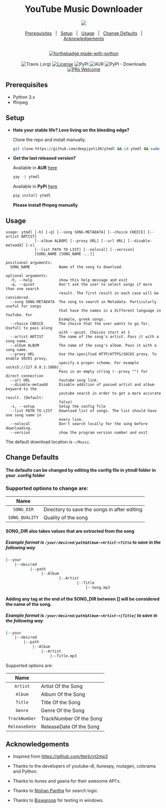 <div align="center">
<h1>YouTube Music Downloader</h1>
</div>

<div align="center" width="80%" height="auto">
    <img src=".github/ytmdl.gif">
</div>


<div align="center">

<br/>
<a href="#prerequisites">Prerequisites</a>&nbsp;&nbsp;&nbsp;|&nbsp;&nbsp;&nbsp;<a href="#setup">Setup</a>&nbsp;&nbsp;&nbsp;|&nbsp;&nbsp;&nbsp;<a href="#usage">Usage</a>&nbsp;&nbsp;&nbsp;|&nbsp;&nbsp;&nbsp;<a href="#change-defaults">Change Defaults</a>&nbsp;&nbsp;&nbsp;|&nbsp;&nbsp;&nbsp;<a href="#acknowledgements">Acknowledgements</a>&nbsp;&nbsp;&nbsp;
<br/>
</div>

<div align="center">

<br/>

[![forthebadge made-with-python](http://ForTheBadge.com/images/badges/made-with-python.svg)](https://www.python.org/)<br/><br/>
![Travis (.org)](https://img.shields.io/travis/deepjyoti30/ytmdl?style=for-the-badge) [![License](https://img.shields.io/badge/License-MIT-pink.svg?style=for-the-badge)](LICENSE.md) ![PyPI](https://img.shields.io/pypi/v/ytmdl?style=for-the-badge) ![AUR](https://img.shields.io/aur/version/ytmdl?color=red&style=for-the-badge) ![PyPI - Downloads](https://img.shields.io/pypi/dm/ytmdl?style=for-the-badge) [![PRs Welcome](https://img.shields.io/badge/PRs-welcome-lightblue.svg?style=for-the-badge)](http://makeapullrequest.com)

<!--[![Build Status][img-travis-ci]][Passing]&nbsp;&nbsp;&nbsp;|&nbsp;&nbsp;&nbsp;[![PyPI license](https://img.shields.io/pypi/l/ansicolortags.svg)](https://pypi.python.org/pypi/ansicolortags/)&nbsp;&nbsp;&nbsp;|&nbsp;&nbsp;&nbsp;[![PyPI status](https://img.shields.io/pypi/status/ansicolortags.svg)](https://pypi.python.org/pypi/ansicolortags/)&nbsp;&nbsp;&nbsp;|&nbsp;&nbsp;&nbsp;[![GitHub release](https://img.shields.io/github/release/Naereen/StrapDown.js.svg)](https://GitHub.com/Naereen/StrapDown.js/releases/)[![PRs Welcome][prs-badge]][prs]-->


</div>


## Prerequisites

 * Python 3.x
 * ffmpeg  

## Setup

- **Hate your stable life? Love living on the bleeding edge?**

    Clone the repo and install manually.

    ```sh
    git clone https://github.com/deepjyoti30/ytmdl && cd ytmdl && sudo python setup.py install
    ```

- **Get the last released version?**

    Available in **AUR** [here](https://aur.archlinux.org/packages/ytmdl/)

    ```sh
    yay -S ytmdl
    ```

    Available in **PyPi** [here](https://pypi.org/project/ytmdl/)

    ```sh
    pip install ytmdl
    ```

    **Please install ffmpeg manually**

## Usage

```console
usage: ytmdl [-h] [-q] [--song SONG-METADATA] [--choice CHOICE] [--artist ARTIST]
             [--album ALBUM] [--proxy URL] [--url URL] [--disable-metaadd] [-s]
             [--list PATH TO LIST] [--nolocal] [--version]
             [SONG_NAME [SONG_NAME ...]]

positional arguments:
  SONG_NAME             Name of the song to download.

optional arguments:
  -h, --help            show this help message and exit
  -q, --quiet           Don't ask the user to select songs if more than one search
                        result. The first result in each case will be considered.
  --song SONG-METADATA  The song to search in Metadata. Particularly useful for songs
                        that have the names in a different language in YouTube. For
                        Example, greek songs.
  --choice CHOICE       The choice that the user wants to go for. Usefull to pass along
                        with --quiet. Choices start at 1
  --artist ARTIST       The name of the song's artist. Pass it with a song name.
  --album ALBUM         The name of the song's album. Pass it with a song name.
  --proxy URL           Use the specified HTTP/HTTPS/SOCKS proxy. To enable SOCKS proxy,
                        specify a proper scheme. For example socks5://127.0.0.1:1080/.
                        Pass in an empty string (--proxy "") for direct connection
  --url URL             Youtube song link.
  --disable-metaadd     Disable addition of passed artist and album keyword to the
                        youtube search in order to get a more accurate result. (Default:
                        false)
  -s, --setup           Setup the config file
  --list PATH TO LIST   Download list of songs. The list should have one song name in
                        every line.
  --nolocal             Don't search locally for the song before downloading.
  --version             show the program version number and exit

```

The default download location is `~/Music`.

## Change Defaults

#### The defaults can be changed by editing the config file in ytmdl folder in your .config folder

### Supported options to change are:

| Name           |                                                    |
|:--------------:|----------------------------------------------------|
| `SONG_DIR`     | Directory to save the songs in after editing       |
| `SONG_QUALITY` | Quality of the song                                |

#### SONG_DIR also takes values that are extracted from the song
##### Example format is `/your/desired/path$Album->Artist->Title` to save in the following way

```sh
|--your
    |--desired
           |--path
                |--Album
                        |--Artist
                                |--Title
                                    |--Song.mp3
```

#### Adding any tag at the end of the SONG_DIR between [] will be considered the name of the song.
##### Example format is `/your/desired/path$Album->Artist->[Title]` to save in the following way

```sh
|--your
    |--desired
        |--path
            |--Album
                |--Artist
                    |--Title.mp3
```

Supported options are:

| Name          |                               |
|:-------------:|-------------------------------|
| `Artist`      | Artist Of the Song            |
| `Album`       | Album Of the Song             |
| `Title`       | Title Of the Song             |
| `Genre`       | Genre Of the Song             |
| `TrackNumber` | TrackNumber Of the Song       |
| `ReleaseDate` | ReleaseDate Of the Song       |


## Acknowledgements

 * Inspired from <a href = https://github.com/tterb/yt2mp3>https://github.com/tterb/yt2mp3</a>

 * Thanks to the developers of youtube-dl, itunespy, mutagen, colorama and Python.

 * Thanks to itunes and gaana for their awesome API's.

 * Thanks to <a href = https://github.com/NISH1001>Nishan Pantha</a> for search logic.

 * Thanks to <a href = https://github.com/biswaroop1547>Biswaroop</a> for testing in windows.
